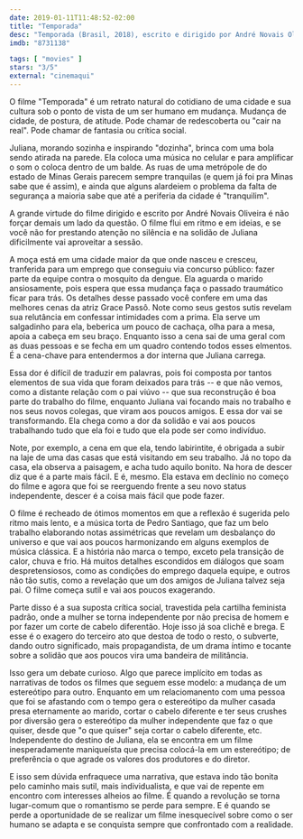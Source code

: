 ```yaml
---
date: 2019-01-11T11:48:52-02:00
title: "Temporada"
desc: "Temporada (Brasil, 2018), escrito e dirigido por André Novais Oliveira, com Grace Passô (Juliana), Russo Apr (Russão), Rejane Faria (Lúcia), Hélio Ricardo (Hélio). Crítica escrita para o site CinemAqui."
imdb: "8731138"

tags: [ "movies" ]
stars: "3/5"
external: "cinemaqui"
---
```

O filme "Temporada" é um retrato natural do cotidiano de uma cidade e sua cultura sob o ponto de vista de um ser humano em mudança. Mudança de cidade, de postura, de atitude. Pode chamar de redescoberta ou "cair na real". Pode chamar de fantasia ou crítica social.

Juliana, morando sozinha e inspirando "dozinha", brinca com uma bola sendo atirada na parede. Ela coloca uma música no celular e para amplificar o som o coloca dentro de um balde. As ruas de uma metrópole de do estado de Minas Gerais parecem sempre tranquilas (e quem já foi pra Minas sabe que é assim), e ainda que alguns alardeiem o problema da falta de segurança a maioria sabe que até a periferia da cidade é "tranquilim".

A grande virtude do filme dirigido e escrito por André Novais Oliveira é não forçar demais um lado da questão. O filme flui em ritmo e em ideias, e se você não for prestando atenção no silência e na solidão de Juliana dificilmente vai aproveitar a sessão.

A moça está em uma cidade maior da que onde nasceu e cresceu, tranferida para um emprego que conseguiu via concurso público: fazer parte da equipe contra o mosquito da dengue. Ela aguarda o marido ansiosamente, pois espera que essa mudança faça o passado traumático ficar para trás. Os detalhes desse passado você confere em uma das melhores cenas da atriz Grace Passô. Note como seus gestos sutis revelam sua relutância em confessar intimidades com a prima. Ela serve um salgadinho para ela, beberica um pouco de cachaça, olha para a mesa, apoia a cabeça em seu braço. Enquanto isso a cena sai de uma geral com as duas pessoas e se fecha em um quadro contendo todos esses elmentos. É a cena-chave para entendermos a dor interna que Juliana carrega.

Essa dor é difícil de traduzir em palavras, pois foi composta por tantos elementos de sua vida que foram deixados para trás -- e que não vemos, como a distante relação com o pai viúvo -- que sua reconstrução é boa parte do trabalho do filme, enquanto Juliana vai focando mais no trabalho e nos seus novos colegas, que viram aos poucos amigos. E essa dor vai se transformando. Ela chega como a dor da solidão e vai aos poucos trabalhando tudo que ela foi e tudo que ela pode ser como indivíduo.

Note, por exemplo, a cena em que ela, tendo labirintite, é obrigada a subir na laje de uma das casas que está visitando em seu trabalho. Já no topo da casa, ela observa a paisagem, e acha tudo aquilo bonito. Na hora de descer diz que é a parte mais fácil. E é, mesmo. Ela estava em declínio no começo do filme e agora que foi se reerguendo frente a seu novo status independente, descer é a coisa mais fácil que pode fazer.

O filme é recheado de ótimos momentos em que a reflexão é sugerida pelo ritmo mais lento, e a música torta de Pedro Santiago, que faz um belo trabalho elaborando notas assimétricas que revelam um desbalanço do universo e que vai aos poucos harmonizando em alguns exemplos de música clássica. E a história não marca o tempo, exceto pela transição de calor, chuva e frio. Há muitos detalhes escondidos em diálogos que soam despretensiosos, como as condições do emprego daquela equipe, e outros não tão sutis, como a revelação que um dos amigos de Juliana talvez seja pai. O filme começa sutil e vai aos poucos exagerando.

Parte disso é a sua suposta crítica social, travestida pela cartilha feminista padrão, onde a mulher se torna independente por não precisa de homem e por fazer um corte de cabelo diferentão. Hoje isso já soa clichê e brega. E esse é o exagero do terceiro ato que destoa de todo o resto, o subverte, dando outro significado, mais propagandista, de um drama íntimo e tocante sobre a solidão que aos poucos vira uma bandeira de militância.

Isso gera um debate curioso. Algo que parece implícito em todas as narrativas de todos os filmes que seguem esse modelo: a mudança de um estereótipo para outro. Enquanto em um relaciomanento com uma pessoa que foi se afastando com o tempo gera o estereótipo da mulher casada presa eternamente ao marido, cortar o cabelo diferente e ter seus crushes por diversão gera o estereótipo da mulher independente que faz o que quiser, desde que "o que quiser" seja cortar o cabelo diferente, etc. Independente do destino de Juliana, ela se encontra em um filme inesperadamente maniqueísta que precisa colocá-la em um estereótipo; de preferência o que agrade os valores dos produtores e do diretor.

E isso sem dúvida enfraquece uma narrativa, que estava indo tão bonita pelo caminho mais sutil, mais individualista, e que vai de repente em encontro com interesses alheios ao filme. É quando a revolução se torna lugar-comum que o romantismo se perde para sempre. E é quando se perde a oportunidade de se realizar um filme inesquecível sobre como o ser humano se adapta e se conquista sempre que confrontado com a realidade.
